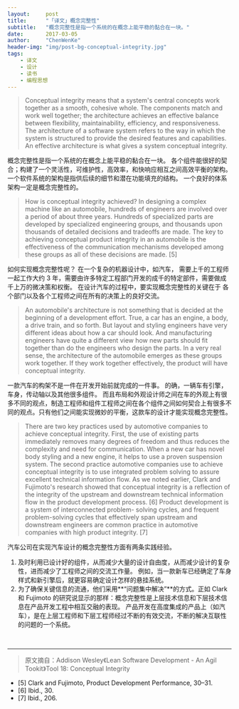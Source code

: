 ```yaml
---
layout:     post
title:      "「译文」概念完整性"
subtitle:   "概念完整性是指一个系统的在概念上能平稳的黏合在一块。"
date:       2017-03-05
author:     "ChenWenKe"
header-img: "img/post-bg-conceptual-integrity.jpg"
tags:
    - 译文
    - 设计
    - 读书
    - 编程思想
---
```


>Conceptual integrity means that a system's central concepts work together as a smooth,
cohesive whole. The components match and work well together; the architecture achieves
an effective balance between flexibility, maintainability, efficiency, and responsiveness.
The architecture of a software system refers to the way in which the system is structured
to provide the desired features and capabilities. An effective architecture is what gives a
system conceptual integrity.

概念完整性是指一个系统的在概念上能平稳的黏合在一块。 各个组件能很好的契合；构建了一个灵活性，可维护性，高效率，和快响应相互之间高效平衡的架构。一个软件系统的架构是指供后续的细节和潜在功能填充的结构。 一个良好的体系架构一定是概念完整性的。 

> How is conceptual integrity achieved? In designing a complex machine like an
automobile, hundreds of engineers are involved over a period of about three years.
Hundreds of specialized parts are developed by specialized engineering groups, and
thousands upon thousands of detailed decisions and tradeoffs are made. The key to
achieving conceptual product integrity in an automobile is the effectiveness of the
communication mechanisms developed among these groups as all of these decisions are
made. [5]

如何实现概念完整性呢？ 在一个复杂的机器设计中，如汽车， 需要上千的工程师一起工作大约 3 年，需要由许多特定工程部门开发的成千的特定部件，需要做成千上万的微决策和权衡。 在设计汽车的过程中，要实现概念完整性的关键在于 各个部门以及各个工程师之间在所有的决策上的良好交流。 

> An automobile's architecture is not something that is decided at the beginning of a
development effort. True, a car has an engine, a body, a drive train, and so forth. But
layout and styling engineers have very different ideas about how a car should look. And
manufacturing engineers have quite a different view how new parts should fit together
than do the engineers who design the parts. In a very real sense, the architecture of the
automobile emerges as these groups work together. If they work together effectively, the
product will have conceptual integrity.

一款汽车的构架不是一件在开发开始前就完成的一件事。 的确，一辆车有引擎，车身，传动轴以及其他很多组件。 而且布局和外观设计师之间在车的外观上有很多不同的观点，制造工程师和组件工程师之间在各个组件之间如何契合上有很多不同的观点。只有他们之间能实现微妙的平衡，这款车的设计才能实现概念完整性。  

> There are two key practices used by automotive companies to achieve conceptual
integrity. First, the use of existing parts immediately removes many degrees of freedom
and thus reduces the complexity and need for communication. When a new car has novel
body styling and a new engine, it helps to use a proven suspension system.
The second practice automotive companies use to achieve conceptual integrity is to use
integrated problem solving to assure excellent technical information flow. As we noted
earlier, Clark and Fujimoto's research showed that conceptual integrity is a reflection of
the integrity of the upstream and downstream technical information flow in the product
development process. [6] Product development is a system of interconnected problem-
solving cycles, and frequent problem-solving cycles that effectively span upstream and
downstream engineers are common practice in automotive companies with high product
integrity. [7]

汽车公司在实现汽车设计的概念完整性方面有两条实践经验。 

1. 及时利用已设计好的组件，从而减少大量的设计自由度，从而减少设计的复杂性，进而减少了工程师之间的交流工作量。 例如，当一款新车已经确定了车身样式和新引擎后，就更容易确定设计怎样的悬挂系统。 
2. 为了确保关键信息的流通，他们采用**“问题集中解决”**的方式。正如 Clark 和 Fujimoto 的研究说显示的那样：概念完整性是上层技术信息和下层技术信息在产品开发工程中相互交融的表现。 产品开发在高度集成的产品上（如汽车），是在上层工程师和下层工程师经过不断的有效交流，不断的解决互联性的问题的一个系统。 

<br/>

---

> 原文摘自：Addison Wesley《Lean Software Development - An Agil Tookit》Tool 18: Conceptual Integrity
- [5] Clark and Fujimoto, Product Development Performance, 30–31.
- [6] Ibid., 30.
- [7] Ibid., 206.

<br/>

